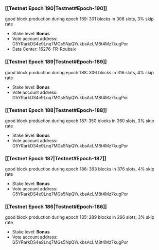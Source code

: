 ### [[Testnet Epoch 190|Testnet#Epoch-190]]
good block production during epoch 189: 301 blocks in 308 slots, 3% skip rate
* Stake level: **Bonus**
* Vote account address: G5YRarkDS4e9Lnq7MGs5NpQYukbsAcLM8t4Mz7kugPor
* Data Center: 16276-FR-Roubaix
### [[Testnet Epoch 189|Testnet#Epoch-189]]
good block production during epoch 188: 306 blocks in 316 slots, 4% skip rate
* Stake level: **Bonus**
* Vote account address: G5YRarkDS4e9Lnq7MGs5NpQYukbsAcLM8t4Mz7kugPor
### [[Testnet Epoch 188|Testnet#Epoch-188]]
good block production during epoch 187: 350 blocks in 360 slots, 3% skip rate
* Stake level: **Bonus**
* Vote account address: G5YRarkDS4e9Lnq7MGs5NpQYukbsAcLM8t4Mz7kugPor
### [[Testnet Epoch 187|Testnet#Epoch-187]]
good block production during epoch 186: 363 blocks in 376 slots, 4% skip rate
* Stake level: **Bonus**
* Vote account address: G5YRarkDS4e9Lnq7MGs5NpQYukbsAcLM8t4Mz7kugPor
### [[Testnet Epoch 186|Testnet#Epoch-186]]
good block production during epoch 185: 289 blocks in 296 slots, 3% skip rate
* Stake level: **Bonus**
* Vote account address: G5YRarkDS4e9Lnq7MGs5NpQYukbsAcLM8t4Mz7kugPor